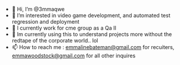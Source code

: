 - 👋 Hi, I’m @3mmaqwe
- 👀 I’m interested in video game development, and automated test regression and deployment
- 🌱 I currently work for cme group as a Qa II
- 💞️ Im currently using this to understand projects more without the redtape of the corporate world.. lol
- 📫 How to reach me : emmalinebateman@gmail.com for recuiters, emmawoodstock@gmail.com for all other inquires 

<!---
3mmaqwe/3mmaqwe is a ✨ special ✨ repository because its `README.md` (this file) appears on your GitHub profile.
You can click the Preview link to take a look at your changes.
--->

